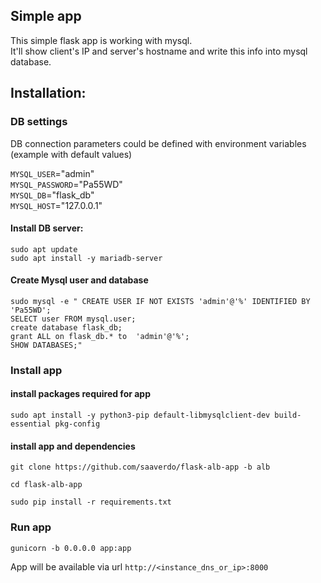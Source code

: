 ## Simple app
This simple flask app is working with mysql.  
It'll show client's IP and server's hostname and write this info into mysql database.  

## Installation:
### DB settings 
DB connection parameters could be defined with environment variables (example with default values)  

`MYSQL_USER`="admin"      
`MYSQL_PASSWORD`="Pa55WD"   
`MYSQL_DB`="flask_db"     
`MYSQL_HOST`="127.0.0.1"  

#### Install DB server:

```
sudo apt update
sudo apt install -y mariadb-server
```

#### Create Mysql user and database

```
sudo mysql -e " CREATE USER IF NOT EXISTS 'admin'@'%' IDENTIFIED BY 'Pa55WD';
SELECT user FROM mysql.user;
create database flask_db;
grant ALL on flask_db.* to  'admin'@'%';
SHOW DATABASES;"
```

### Install app
#### install packages required for app

```
sudo apt install -y python3-pip default-libmysqlclient-dev build-essential pkg-config 
```

#### install app and dependencies

```
git clone https://github.com/saaverdo/flask-alb-app -b alb

cd flask-alb-app

sudo pip install -r requirements.txt
```

### Run app

```
gunicorn -b 0.0.0.0 app:app
```

App will be available via url `http://<instance_dns_or_ip>:8000`  

   
